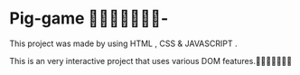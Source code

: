 # Pig-game 🎲🎲🎲🎲🎲🎲🎲-
This project was made by using HTML , CSS &amp; JAVASCRIPT . 

This is an very interactive project that uses various DOM features.🎲🎲🎲🎲🎲🎲🎲
